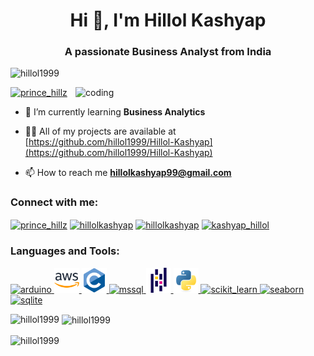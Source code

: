 <h1 align="center">Hi 👋, I'm Hillol Kashyap</h1>
<h3 align="center">A passionate Business Analyst from India</h3>

<p align="left"> <img src="https://komarev.com/ghpvc/?username=hillol1999&label=Profile%20views&color=0e75b6&style=flat" alt="hillol1999" /> </p>

<img align = "right" alt="coding" width="400" src="https://camo.githubusercontent.com/7de37139d0b4c1ce40865e799b446c0e963a3dd8fb68d239707237c40604fa3d/68747470733a2f2f63646e2e6472696262626c652e636f6d2f75736572732f3733303730332f73637265656e73686f74732f363538313234332f6176656e746f2e676966">

<p align="left"> <a href="https://twitter.com/prince_hillz" target="blank"><img src="https://img.shields.io/twitter/follow/prince_hillz?logo=twitter&style=for-the-badge" alt="prince_hillz" /></a> </p>

- 🌱 I’m currently learning **Business Analytics**

- 👨‍💻 All of my projects are available at [https://github.com/hillol1999/Hillol-Kashyap](https://github.com/hillol1999/Hillol-Kashyap)

- 📫 How to reach me **hillolkashyap99@gmail.com**

<h3 align="left">Connect with me:</h3>
<p align="left">
<a href="https://twitter.com/prince_hillz" target="blank"><img align="center" src="https://raw.githubusercontent.com/rahuldkjain/github-profile-readme-generator/master/src/images/icons/Social/twitter.svg" alt="prince_hillz" height="30" width="40" /></a>
<a href="https://linkedin.com/in/hillolkashyap" target="blank"><img align="center" src="https://raw.githubusercontent.com/rahuldkjain/github-profile-readme-generator/master/src/images/icons/Social/linked-in-alt.svg" alt="hillolkashyap" height="30" width="40" /></a>
<a href="https://kaggle.com/hillolkashyap" target="blank"><img align="center" src="https://raw.githubusercontent.com/rahuldkjain/github-profile-readme-generator/master/src/images/icons/Social/kaggle.svg" alt="hillolkashyap" height="30" width="40" /></a>
<a href="https://instagram.com/kashyap_hillol" target="blank"><img align="center" src="https://raw.githubusercontent.com/rahuldkjain/github-profile-readme-generator/master/src/images/icons/Social/instagram.svg" alt="kashyap_hillol" height="30" width="40" /></a>
</p>

<h3 align="left">Languages and Tools:</h3>
<p align="left"> <a href="https://www.arduino.cc/" target="_blank" rel="noreferrer"> <img src="https://cdn.worldvectorlogo.com/logos/arduino-1.svg" alt="arduino" width="40" height="40"/> </a> <a href="https://aws.amazon.com" target="_blank" rel="noreferrer"> <img src="https://raw.githubusercontent.com/devicons/devicon/master/icons/amazonwebservices/amazonwebservices-original-wordmark.svg" alt="aws" width="40" height="40"/> </a> <a href="https://www.cprogramming.com/" target="_blank" rel="noreferrer"> <img src="https://raw.githubusercontent.com/devicons/devicon/master/icons/c/c-original.svg" alt="c" width="40" height="40"/> </a> <a href="https://www.microsoft.com/en-us/sql-server" target="_blank" rel="noreferrer"> <img src="https://www.svgrepo.com/show/303229/microsoft-sql-server-logo.svg" alt="mssql" width="40" height="40"/> </a> <a href="https://pandas.pydata.org/" target="_blank" rel="noreferrer"> <img src="https://raw.githubusercontent.com/devicons/devicon/2ae2a900d2f041da66e950e4d48052658d850630/icons/pandas/pandas-original.svg" alt="pandas" width="40" height="40"/> </a> <a href="https://www.python.org" target="_blank" rel="noreferrer"> <img src="https://raw.githubusercontent.com/devicons/devicon/master/icons/python/python-original.svg" alt="python" width="40" height="40"/> </a> <a href="https://scikit-learn.org/" target="_blank" rel="noreferrer"> <img src="https://upload.wikimedia.org/wikipedia/commons/0/05/Scikit_learn_logo_small.svg" alt="scikit_learn" width="40" height="40"/> </a> <a href="https://seaborn.pydata.org/" target="_blank" rel="noreferrer"> <img src="https://seaborn.pydata.org/_images/logo-mark-lightbg.svg" alt="seaborn" width="40" height="40"/> </a> <a href="https://www.sqlite.org/" target="_blank" rel="noreferrer"> <img src="https://www.vectorlogo.zone/logos/sqlite/sqlite-icon.svg" alt="sqlite" width="40" height="40"/> </a> </p>

<p><img align="left" src="https://github-readme-stats.vercel.app/api/top-langs?username=hillol1999&show_icons=true&locale=en&layout=compact" alt="hillol1999" /></p>

<p>&nbsp;<img align="center" src="https://github-readme-stats.vercel.app/api?username=hillol1999&show_icons=true&locale=en" alt="hillol1999" /></p>

<p><img align="center" src="https://github-readme-streak-stats.herokuapp.com/?user=hillol1999&" alt="hillol1999" /></p>
